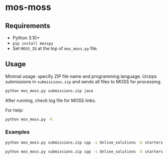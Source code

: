 # mos-moss

## Requirements

* Python 3.10+
* `pip install mosspy`
* Set `MOSS_ID` at the top of `mos_moss.py` file.

## Usage

Minimal usage: specify ZIP file name and programming language. Unzips submissions in `submissions.zip` and sends all files to MOSS for processing.

```sh
python mos_moss.py submissions.zip java
```
After running, check log file for MOSS links.

For help:
```sh
python mos_moss.py -h
```

### Examples

```sh
python mos_moss.py submissions.zip cpp -s Online_solutions -b starters -n 20 -r 5
```

```sh
python mos_moss.py submissions.zip cpp -s Online_solutions -b starters -n 20 -r 5 --original-name --verbose
```
